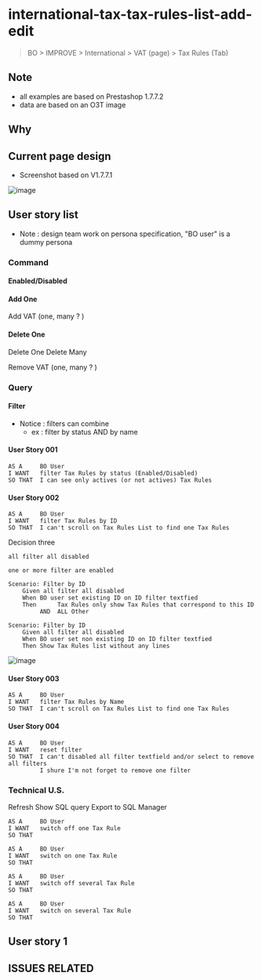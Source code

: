 # international-tax-tax-rules-list-add-edit 


> BO > IMPROVE > International > VAT (page) > Tax Rules (Tab) 

## Note 
* all examples are based on Prestashop 1.7.7.2 
* data are based on an O3T image 


## Why 


## Current page design 
* Screenshot based on V1.7.7.1
 
![image](https://user-images.githubusercontent.com/79218263/110769969-0f942780-8259-11eb-9559-57aea9d9348d.png)


## User story list 
* Note : design team work on persona specification, "BO user" is a dummy persona 

### Command 
#### Enabled/Disabled  
#### Add One 


Add VAT (one, many ? ) 

#### Delete One

Delete One 
Delete Many

Remove VAT (one, many ? ) 

### Query 
#### Filter 
* Notice : filters can combine
  * ex : filter by status AND by name
     
#### User Story 001 
   

```
AS A     BO User 
I WANT   filter Tax Rules by status (Enabled/Disabled)    
SO THAT  I can see only actives (or not actives) Tax Rules 
```

#### User Story 002 
```
AS A     BO User 
I WANT   filter Tax Rules by ID    
SO THAT  I can't scroll on Tax Rules List to find one Tax Rules  
```
  

Decision three
```
all filter all disabled

one or more filter are enabled
```

```
Scenario: Filter by ID 
    Given all filter all disabled 
    When BO user set existing ID on ID filter textfied 
    Then      Tax Rules only show Tax Rules that correspond to this ID
         AND  ALL Other  
```


```
Scenario: Filter by ID 
    Given all filter all disabled 
    When BO user set non existing ID on ID filter textfied 
    Then Show Tax Rules list without any lines 
```         
![image](https://user-images.githubusercontent.com/79218263/110776099-f773d680-825f-11eb-8d10-342b787d58e8.png)




#### User Story 003
```
AS A     BO User 
I WANT   filter Tax Rules by Name    
SO THAT  I can't scroll on Tax Rules List to find one Tax Rules  
```


#### User Story 004
```
AS A     BO User 
I WANT   reset filter    
SO THAT  I can't disabled all filter textfield and/or select to remove all filters
         I shure I'm not forget to remove one filter 
```






### Technical U.S. 
Refresh 
Show SQL query 
Export to SQL Manager 



```
AS A     BO User 
I WANT   switch off one Tax Rule   
SO THAT 
```

```
AS A     BO User 
I WANT   switch on one Tax Rule   
SO THAT 
```

```
AS A     BO User 
I WANT   switch off several Tax Rule   
SO THAT 
```

```
AS A     BO User 
I WANT   switch on several Tax Rule   
SO THAT 
```



## User story 1 



## 





## ISSUES RELATED


